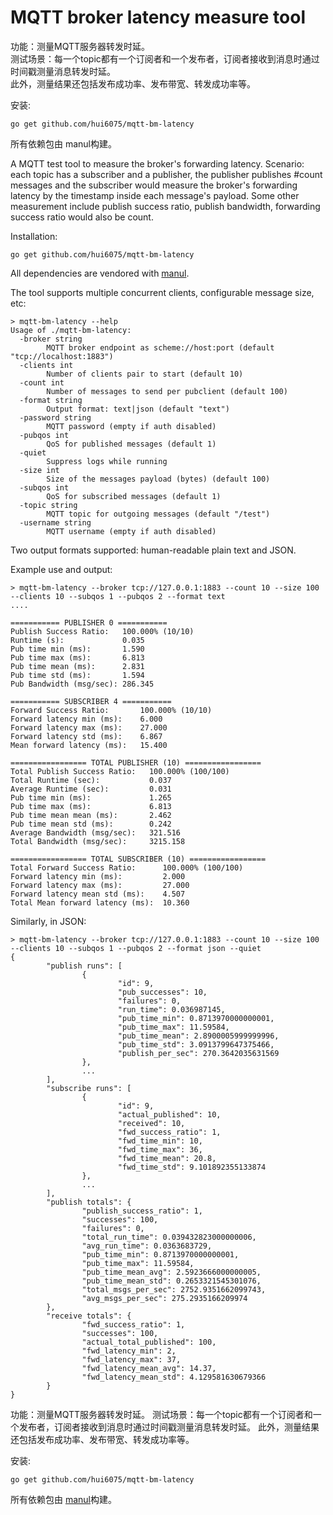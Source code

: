 MQTT broker latency measure tool
=========
功能：测量MQTT服务器转发时延。 </br>
测试场景：每一个topic都有一个订阅者和一个发布者，订阅者接收到消息时通过时间戳测量消息转发时延。</br>
此外，测量结果还包括发布成功率、发布带宽、转发成功率等。</br>

安装:

```
go get github.com/hui6075/mqtt-bm-latency
```

所有依赖包由 manul构建。

A MQTT test tool to measure the broker's forwarding latency.
Scenario: each topic has a subscriber and a publisher, the publisher publishes #count messages and the subscriber would measure the broker's forwarding latency by the timestamp inside each message's payload.
Some other measurement include publish success ratio, publish bandwidth, forwarding success ratio would also be count.

Installation:

```
go get github.com/hui6075/mqtt-bm-latency
```

All dependencies are vendored with [manul](https://github.com/kovetskiy/manul).

The tool supports multiple concurrent clients, configurable message size, etc:
```
> mqtt-bm-latency --help
Usage of ./mqtt-bm-latency:
  -broker string
        MQTT broker endpoint as scheme://host:port (default "tcp://localhost:1883")
  -clients int
        Number of clients pair to start (default 10)
  -count int
        Number of messages to send per pubclient (default 100)
  -format string
        Output format: text|json (default "text")
  -password string
        MQTT password (empty if auth disabled)
  -pubqos int
        QoS for published messages (default 1)
  -quiet
        Suppress logs while running
  -size int
        Size of the messages payload (bytes) (default 100)
  -subqos int
        QoS for subscribed messages (default 1)
  -topic string
        MQTT topic for outgoing messages (default "/test")
  -username string
        MQTT username (empty if auth disabled)
```

Two output formats supported: human-readable plain text and JSON.

Example use and output:

```
> mqtt-bm-latency --broker tcp://127.0.0.1:1883 --count 10 --size 100 --clients 10 --subqos 1 --pubqos 2 --format text
....

=========== PUBLISHER 0 ===========
Publish Success Ratio:   100.000% (10/10)
Runtime (s):             0.035
Pub time min (ms):       1.590
Pub time max (ms):       6.813
Pub time mean (ms):      2.831
Pub time std (ms):       1.594
Pub Bandwidth (msg/sec): 286.345

=========== SUBSCRIBER 4 ===========
Forward Success Ratio:       100.000% (10/10)
Forward latency min (ms):    6.000
Forward latency max (ms):    27.000
Forward latency std (ms):    6.867
Mean forward latency (ms):   15.400

================= TOTAL PUBLISHER (10) =================
Total Publish Success Ratio:   100.000% (100/100)
Total Runtime (sec):           0.037
Average Runtime (sec):         0.031
Pub time min (ms):             1.265
Pub time max (ms):             6.813
Pub time mean mean (ms):       2.462
Pub time mean std (ms):        0.242
Average Bandwidth (msg/sec):   321.516
Total Bandwidth (msg/sec):     3215.158

================= TOTAL SUBSCRIBER (10) =================
Total Forward Success Ratio:      100.000% (100/100)
Forward latency min (ms):         2.000
Forward latency max (ms):         27.000
Forward latency mean std (ms):    4.507
Total Mean forward latency (ms):  10.360

```

Similarly, in JSON:

```
> mqtt-bm-latency --broker tcp://127.0.0.1:1883 --count 10 --size 100 --clients 10 --subqos 1 --pubqos 2 --format json --quiet
{
        "publish runs": [
                {
                        "id": 9,
                        "pub_successes": 10,
                        "failures": 0,
                        "run_time": 0.036987145,
                        "pub_time_min": 0.8713970000000001,
                        "pub_time_max": 11.59584,
                        "pub_time_mean": 2.8900005999999996,
                        "pub_time_std": 3.0913799647375466,
                        "publish_per_sec": 270.3642035631569
                },
				...
		],
		"subscribe runs": [
                {
                        "id": 9,
                        "actual_published": 10,
                        "received": 10,
                        "fwd_success_ratio": 1,
                        "fwd_time_min": 10,
                        "fwd_time_max": 36,
                        "fwd_time_mean": 20.8,
                        "fwd_time_std": 9.101892355133874
                },
				...
		],
		"publish totals": {
                "publish_success_ratio": 1,
                "successes": 100,
                "failures": 0,
                "total_run_time": 0.039432823000000006,
                "avg_run_time": 0.0363683729,
                "pub_time_min": 0.8713970000000001,
                "pub_time_max": 11.59584,
                "pub_time_mean_avg": 2.5923666000000005,
                "pub_time_mean_std": 0.2653321545301076,
                "total_msgs_per_sec": 2752.9351662099743,
                "avg_msgs_per_sec": 275.2935166209974
        },
        "receive totals": {
                "fwd_success_ratio": 1,
                "successes": 100,
                "actual_total_published": 100,
                "fwd_latency_min": 2,
                "fwd_latency_max": 37,
                "fwd_latency_mean_avg": 14.37,
                "fwd_latency_mean_std": 4.129581630679366
        }
}
```

功能：测量MQTT服务器转发时延。
测试场景：每一个topic都有一个订阅者和一个发布者，订阅者接收到消息时通过时间戳测量消息转发时延。
此外，测量结果还包括发布成功率、发布带宽、转发成功率等。

安装:

```
go get github.com/hui6075/mqtt-bm-latency
```

所有依赖包由 [manul](https://github.com/kovetskiy/manul)构建。
